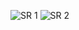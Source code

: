 
![SR 1](https://github.com/user-attachments/assets/9747a1d6-124c-48f4-a014-995fd127e9d6)
![SR 2](https://github.com/user-attachments/assets/f96debba-99da-467c-a01e-40d0bb9c5ac1)
